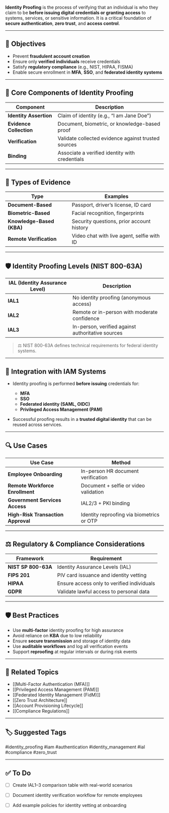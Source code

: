 **Identity Proofing** is the process of verifying that an individual is who they claim to be **before issuing digital credentials or granting access** to systems, services, or sensitive information. It is a critical foundation of **secure authentication**, **zero trust**, and **access control**.

---

## 🎯 Objectives

- Prevent **fraudulent account creation**  
- Ensure only **verified individuals** receive credentials  
- Satisfy **regulatory compliance** (e.g., NIST, HIPAA, FISMA)  
- Enable secure enrollment in **MFA**, **SSO**, and **federated identity systems**

---

## 🧱 Core Components of Identity Proofing

| Component             | Description                                       |
|------------------------|---------------------------------------------------|
| **Identity Assertion** | Claim of identity (e.g., “I am Jane Doe”)        |
| **Evidence Collection**| Document, biometric, or knowledge-based proof    |
| **Verification**       | Validate collected evidence against trusted sources |
| **Binding**            | Associate a verified identity with credentials   |

---

## 🧰 Types of Evidence

| Type                     | Examples                                      |
|--------------------------|-----------------------------------------------|
| **Document-Based**       | Passport, driver’s license, ID card           |
| **Biometric-Based**      | Facial recognition, fingerprints               |
| **Knowledge-Based (KBA)**| Security questions, prior account history     |
| **Remote Verification**  | Video chat with live agent, selfie with ID    |

---

## 🛡 Identity Proofing Levels (NIST 800-63A)

| IAL (Identity Assurance Level) | Description                                            |
|--------------------------------|--------------------------------------------------------|
| **IAL1**                       | No identity proofing (anonymous access)                |
| **IAL2**                       | Remote or in-person with moderate confidence           |
| **IAL3**                       | In-person, verified against authoritative sources      |

> ⚖️ NIST 800-63A defines technical requirements for federal identity systems.

---

## 🔐 Integration with IAM Systems

- Identity proofing is performed **before issuing** credentials for:
  - **MFA**
  - **SSO**
  - **Federated identity (SAML, OIDC)**
  - **Privileged Access Management (PAM)**

- Successful proofing results in a **trusted digital identity** that can be reused across services.

---

## 🔍 Use Cases

| Use Case                        | Method                                               |
|----------------------------------|------------------------------------------------------|
| **Employee Onboarding**          | In-person HR document verification                   |
| **Remote Workforce Enrollment**  | Document + selfie or video validation                |
| **Government Services Access**   | IAL2/3 + PKI binding                                 |
| **High-Risk Transaction Approval**| Identity reproofing via biometrics or OTP           |

---

## ⚖️ Regulatory & Compliance Considerations

| Framework         | Requirement                                       |
|-------------------|---------------------------------------------------|
| **NIST SP 800-63A** | Identity Assurance Levels (IAL)                 |
| **FIPS 201**       | PIV card issuance and identity vetting           |
| **HIPAA**          | Ensure access only to verified individuals       |
| **GDPR**           | Validate lawful access to personal data          |

---

## 🛡 Best Practices

- Use **multi-factor** identity proofing for high assurance  
- Avoid reliance on **KBA** due to low reliability  
- Ensure **secure transmission** and storage of identity data  
- Use **auditable workflows** and log all verification events  
- Support **reproofing** at regular intervals or during risk events

---

## 🧠 Related Topics

- [[Multi-Factor Authentication (MFA)]]
- [[Privileged Access Management (PAM)]]
- [[Federated Identity Management (FidM)]]
- [[Zero Trust Architecture]]
- [[Account Provisioning Lifecycle]]
- [[Compliance Regulations]]

---

## 🏷 Suggested Tags

#identity_proofing #iam #authentication #identity_management #ial #compliance #zero_trust

---

## ✅ To Do

- [ ] Create IAL1–3 comparison table with real-world scenarios
- [ ] Document identity verification workflow for remote employees
- [ ] Add example policies for identity vetting at onboarding

